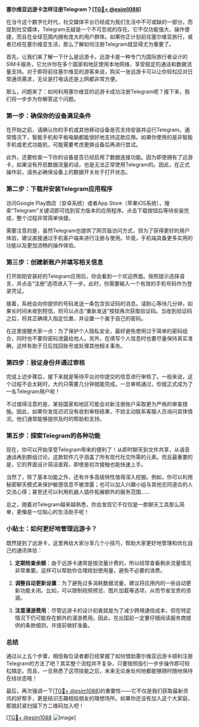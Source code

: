 **塞尔维亚远游卡怎样注册Telegram？[[TG💪+ @esim1088](https://t.me/s/esim1088)]**

在当今这个数字化时代，社交媒体平台已经成为我们生活中不可或缺的一部分。而提到社交媒体，Telegram无疑是一个不可忽视的存在。它不仅功能强大、操作便捷，而且在全球范围内拥有庞大的用户群体。如果你正计划前往塞尔维亚旅行，或者已经在塞尔维亚生活，那么了解如何注册Telegram就显得尤为重要了。

首先，让我们来了解一下什么是远游卡。远游卡是一种专门为国际旅行者设计的SIM卡服务，它允许你在多个国家和地区使用本地网络，享受稳定的通话和数据流量支持。对于即将前往塞尔维亚的游客来说，购买一张远游卡可以让你轻松应对日常通讯需求，无论是打电话还是上网都非常方便。

那么，问题来了：如何利用塞尔维亚的远游卡成功注册Telegram呢？接下来，我们将一步步为你解答这个问题。

### 第一步：确保你的设备满足条件

在开始之前，请确认你的手机或其他移动设备是否支持安装并运行Telegram。通常情况下，智能手机和平板电脑都能很好地支持这款应用。如果你使用的是非智能手机或老式功能机，可能需要考虑更换设备后再进行尝试。

此外，还要检查一下你的设备是否已经启用了数据连接功能。因为即使拥有了远游卡，如果没有开启数据流量的话，也是无法正常使用Telegram的。因此，在正式操作前，请务必确保设备上的数据开关处于打开状态。

### 第二步：下载并安装Telegram应用程序

访问Google Play商店（安卓系统）或者App Store（苹果iOS系统），搜索“Telegram”关键词即可找到官方版本的应用程序。点击下载按钮后等待安装完成，整个过程非常简单快捷。

需要注意的是，虽然Telegram也提供了网页版访问方式，但为了获得更好的用户体验，建议直接通过手机客户端来进行注册与使用。毕竟，手机端具备更多实用的功能以及更加流畅的操作体验。

### 第三步：创建新账户并填写相关信息

打开刚刚安装好的Telegram应用后，你会看到一个欢迎界面。按照提示选择语言，并点击“注册”选项进入下一步。此时，你需要输入一个有效的手机号码作为登录凭证。

接着，系统会向你提供的号码发送一条包含验证码的消息。请耐心等待几分钟，如果长时间未收到短信，则可以点击“重新发送”按钮再次获取验证码。当收到验证码之后，将其正确填入指定位置，并设置一个属于自己的密码。

在这里提醒大家一点：为了保护个人隐私安全，最好避免使用过于简单的密码组合，同时也不要将密码泄露给他人。另外，在填写个人信息时也要尽量保持真实准确，这样有助于日后找回账号或处理其他相关事务。

### 第四步：验证身份并通过审核

完成上述步骤后，接下来就是等待平台对你提交的信息进行审核了。一般来说，这个过程不会太耗时，大约只需要几分钟就能完成。一旦审核通过，你就正式成为了一名Telegram用户啦！

不过值得注意的是，某些国家和地区可能会对新注册账户采取更为严格的审查措施。因此，如果你发现迟迟没有收到审核结果，不妨主动联系客服人员询问具体情况。他们通常能够提供及时的帮助和支持。

### 第五步：探索Telegram的各种功能

现在，你可以开始享受Telegram带来的便利了！从即时聊天到文件共享，从语音通话再到群组讨论，这款软件几乎涵盖了所有现代社交所需的元素。而且最重要的是，它的界面设计简洁直观，即使是初次接触也能快速上手。

当然了，除了基本功能之外，还有许多高级特性值得深入挖掘。例如，你可以利用秘密聊天模式来保护敏感信息不被泄露；也可以加入兴趣小组与其他志同道合的人交流心得；甚至还可以利用机器人插件拓展额外的服务范围……

总之，随着对Telegram越来越熟悉，你会发现它不仅仅是一款聊天工具那么简单，更像是一位贴心的生活助手呢！

### 小贴士：如何更好地管理远游卡？

既然提到了远游卡，这里再给大家分享几个小技巧，帮助大家更好地管理和优化自己的通讯体验：

1. **定期检查余额**：由于远游卡通常是按流量计费的，所以经常查看剩余流量情况非常重要。这样可以帮助你合理规划使用量，避免不必要的浪费。
   
2. **调整自动更新设置**：为了避免过多消耗数据流量，建议将应用内的一些自动更新功能关闭。比如，可以限制视频预览、图片加载等选项，从而节省宝贵的资源。

3. **注意漫游费用**：尽管远游卡的设计初衷就是为了减少跨境通信成本，但在特定情况下仍可能存在额外的漫游费用。因此，在出国前一定要仔细阅读服务商提供的条款细则，并提前做好准备。

### 总结

通过以上五个步骤，相信每位读者都已经掌握了如何借助塞尔维亚远游卡顺利注册Telegram的方法了吧？其实整个流程并不复杂，只要按照指引一步步操作即可轻松搞定。而且，一旦熟悉了这项技能之后，未来无论身处何地都能够随时随地保持在线状态哦！

最后，再次强调一下[[TG💪+ @esim1088](https://t.me/s/esim1088)]的重要性——它不仅是我们获取最新资讯的好帮手，更是结识志趣相投朋友的理想场所。如果你还没有加入这个大家庭，那就赶紧扫描下方二维码加入吧！

[[TG💪+ @esim1088](https://t.me/s/esim1088) ![Image](https://i.postimg.cc/4NQfJmqS/Snipaste-2025-05-13-00-14-12.png)]